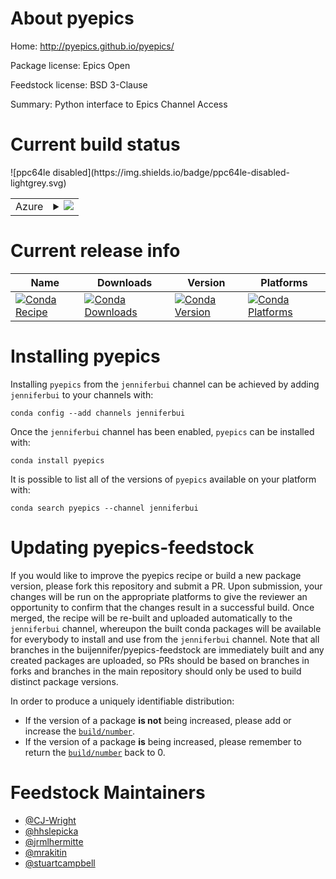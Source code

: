 About pyepics
=============

Home: http://pyepics.github.io/pyepics/

Package license: Epics Open

Feedstock license: BSD 3-Clause

Summary: Python interface to Epics Channel Access



Current build status
====================


<table>
    
  <tr>
    <td>Azure</td>
    <td>
      <details>
        <summary>
          <a href="https://dev.azure.com/buijennifer/nsls2/_build/latest?definitionId=&branchName=master">
            <img src="https://dev.azure.com/buijennifer/nsls2/_apis/build/status/pyepics-feedstock?branchName=master">
          </a>
        </summary>
        <table>
          <thead><tr><th>Variant</th><th>Status</th></tr></thead>
          <tbody><tr>
              <td>linux_python2.7</td>
              <td>
                <a href="https://dev.azure.com/buijennifer/nsls2/_build/latest?definitionId=&branchName=master">
                  <img src="https://dev.azure.com/buijennifer/nsls2/_apis/build/status/pyepics-feedstock?branchName=master&jobName=linux&configuration=linux_python2.7" alt="variant">
                </a>
              </td>
            </tr><tr>
              <td>linux_python3.6</td>
              <td>
                <a href="https://dev.azure.com/buijennifer/nsls2/_build/latest?definitionId=&branchName=master">
                  <img src="https://dev.azure.com/buijennifer/nsls2/_apis/build/status/pyepics-feedstock?branchName=master&jobName=linux&configuration=linux_python3.6" alt="variant">
                </a>
              </td>
            </tr><tr>
              <td>linux_python3.7</td>
              <td>
                <a href="https://dev.azure.com/buijennifer/nsls2/_build/latest?definitionId=&branchName=master">
                  <img src="https://dev.azure.com/buijennifer/nsls2/_apis/build/status/pyepics-feedstock?branchName=master&jobName=linux&configuration=linux_python3.7" alt="variant">
                </a>
              </td>
            </tr><tr>
              <td>osx_python2.7</td>
              <td>
                <a href="https://dev.azure.com/buijennifer/nsls2/_build/latest?definitionId=&branchName=master">
                  <img src="https://dev.azure.com/buijennifer/nsls2/_apis/build/status/pyepics-feedstock?branchName=master&jobName=osx&configuration=osx_python2.7" alt="variant">
                </a>
              </td>
            </tr><tr>
              <td>osx_python3.6</td>
              <td>
                <a href="https://dev.azure.com/buijennifer/nsls2/_build/latest?definitionId=&branchName=master">
                  <img src="https://dev.azure.com/buijennifer/nsls2/_apis/build/status/pyepics-feedstock?branchName=master&jobName=osx&configuration=osx_python3.6" alt="variant">
                </a>
              </td>
            </tr><tr>
              <td>osx_python3.7</td>
              <td>
                <a href="https://dev.azure.com/buijennifer/nsls2/_build/latest?definitionId=&branchName=master">
                  <img src="https://dev.azure.com/buijennifer/nsls2/_apis/build/status/pyepics-feedstock?branchName=master&jobName=osx&configuration=osx_python3.7" alt="variant">
                </a>
              </td>
            </tr><tr>
              <td>win_python2.7</td>
              <td>
                <a href="https://dev.azure.com/buijennifer/nsls2/_build/latest?definitionId=&branchName=master">
                  <img src="https://dev.azure.com/buijennifer/nsls2/_apis/build/status/pyepics-feedstock?branchName=master&jobName=win&configuration=win_python2.7" alt="variant">
                </a>
              </td>
            </tr><tr>
              <td>win_python3.6</td>
              <td>
                <a href="https://dev.azure.com/buijennifer/nsls2/_build/latest?definitionId=&branchName=master">
                  <img src="https://dev.azure.com/buijennifer/nsls2/_apis/build/status/pyepics-feedstock?branchName=master&jobName=win&configuration=win_python3.6" alt="variant">
                </a>
              </td>
            </tr><tr>
              <td>win_python3.7</td>
              <td>
                <a href="https://dev.azure.com/buijennifer/nsls2/_build/latest?definitionId=&branchName=master">
                  <img src="https://dev.azure.com/buijennifer/nsls2/_apis/build/status/pyepics-feedstock?branchName=master&jobName=win&configuration=win_python3.7" alt="variant">
                </a>
              </td>
            </tr>
          </tbody>
        </table>
      </details>
    </td>
  </tr>
![ppc64le disabled](https://img.shields.io/badge/ppc64le-disabled-lightgrey.svg)
</table>

Current release info
====================

| Name | Downloads | Version | Platforms |
| --- | --- | --- | --- |
| [![Conda Recipe](https://img.shields.io/badge/recipe-pyepics-green.svg)](https://anaconda.org/jenniferbui/pyepics) | [![Conda Downloads](https://img.shields.io/conda/dn/jenniferbui/pyepics.svg)](https://anaconda.org/jenniferbui/pyepics) | [![Conda Version](https://img.shields.io/conda/vn/jenniferbui/pyepics.svg)](https://anaconda.org/jenniferbui/pyepics) | [![Conda Platforms](https://img.shields.io/conda/pn/jenniferbui/pyepics.svg)](https://anaconda.org/jenniferbui/pyepics) |

Installing pyepics
==================

Installing `pyepics` from the `jenniferbui` channel can be achieved by adding `jenniferbui` to your channels with:

```
conda config --add channels jenniferbui
```

Once the `jenniferbui` channel has been enabled, `pyepics` can be installed with:

```
conda install pyepics
```

It is possible to list all of the versions of `pyepics` available on your platform with:

```
conda search pyepics --channel jenniferbui
```




Updating pyepics-feedstock
==========================

If you would like to improve the pyepics recipe or build a new
package version, please fork this repository and submit a PR. Upon submission,
your changes will be run on the appropriate platforms to give the reviewer an
opportunity to confirm that the changes result in a successful build. Once
merged, the recipe will be re-built and uploaded automatically to the
`jenniferbui` channel, whereupon the built conda packages will be available for
everybody to install and use from the `jenniferbui` channel.
Note that all branches in the buijennifer/pyepics-feedstock are
immediately built and any created packages are uploaded, so PRs should be based
on branches in forks and branches in the main repository should only be used to
build distinct package versions.

In order to produce a uniquely identifiable distribution:
 * If the version of a package **is not** being increased, please add or increase
   the [``build/number``](https://conda.io/docs/user-guide/tasks/build-packages/define-metadata.html#build-number-and-string).
 * If the version of a package **is** being increased, please remember to return
   the [``build/number``](https://conda.io/docs/user-guide/tasks/build-packages/define-metadata.html#build-number-and-string)
   back to 0.

Feedstock Maintainers
=====================

* [@CJ-Wright](https://github.com/CJ-Wright/)
* [@hhslepicka](https://github.com/hhslepicka/)
* [@jrmlhermitte](https://github.com/jrmlhermitte/)
* [@mrakitin](https://github.com/mrakitin/)
* [@stuartcampbell](https://github.com/stuartcampbell/)

